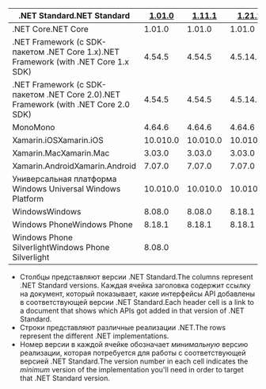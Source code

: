 | <span data-ttu-id="72dab-101">.NET Standard</span><span class="sxs-lookup"><span data-stu-id="72dab-101">.NET Standard</span></span>                             | <span data-ttu-id="72dab-102">[1.0]</span><span class="sxs-lookup"><span data-stu-id="72dab-102">[1.0]</span></span> | <span data-ttu-id="72dab-103">[1.1]</span><span class="sxs-lookup"><span data-stu-id="72dab-103">[1.1]</span></span>  | <span data-ttu-id="72dab-104">[1.2]</span><span class="sxs-lookup"><span data-stu-id="72dab-104">[1.2]</span></span> | <span data-ttu-id="72dab-105">[1.3]</span><span class="sxs-lookup"><span data-stu-id="72dab-105">[1.3]</span></span> | <span data-ttu-id="72dab-106">[1.4]</span><span class="sxs-lookup"><span data-stu-id="72dab-106">[1.4]</span></span> | <span data-ttu-id="72dab-107">[1.5]</span><span class="sxs-lookup"><span data-stu-id="72dab-107">[1.5]</span></span>      | <span data-ttu-id="72dab-108">[1.6]</span><span class="sxs-lookup"><span data-stu-id="72dab-108">[1.6]</span></span>      | <span data-ttu-id="72dab-109">[2.0]</span><span class="sxs-lookup"><span data-stu-id="72dab-109">[2.0]</span></span>      |
|-------------------------------------------|-------|--------|-------|-------|-------|------------|------------|------------|
| <span data-ttu-id="72dab-110">.NET Core</span><span class="sxs-lookup"><span data-stu-id="72dab-110">.NET Core</span></span>                                 | <span data-ttu-id="72dab-111">1.0</span><span class="sxs-lookup"><span data-stu-id="72dab-111">1.0</span></span>   | <span data-ttu-id="72dab-112">1.0</span><span class="sxs-lookup"><span data-stu-id="72dab-112">1.0</span></span>    | <span data-ttu-id="72dab-113">1.0</span><span class="sxs-lookup"><span data-stu-id="72dab-113">1.0</span></span>   | <span data-ttu-id="72dab-114">1.0</span><span class="sxs-lookup"><span data-stu-id="72dab-114">1.0</span></span>   | <span data-ttu-id="72dab-115">1.0</span><span class="sxs-lookup"><span data-stu-id="72dab-115">1.0</span></span>   | <span data-ttu-id="72dab-116">1.0</span><span class="sxs-lookup"><span data-stu-id="72dab-116">1.0</span></span>        | <span data-ttu-id="72dab-117">1.0</span><span class="sxs-lookup"><span data-stu-id="72dab-117">1.0</span></span>        | <span data-ttu-id="72dab-118">2.0</span><span class="sxs-lookup"><span data-stu-id="72dab-118">2.0</span></span>        |
| <span data-ttu-id="72dab-119">.NET Framework (с SDK-пакетом .NET Core 1.x)</span><span class="sxs-lookup"><span data-stu-id="72dab-119">.NET Framework (with .NET Core 1.x SDK)</span></span>   | <span data-ttu-id="72dab-120">4.5</span><span class="sxs-lookup"><span data-stu-id="72dab-120">4.5</span></span>   | <span data-ttu-id="72dab-121">4.5</span><span class="sxs-lookup"><span data-stu-id="72dab-121">4.5</span></span>    | <span data-ttu-id="72dab-122">4.5.1</span><span class="sxs-lookup"><span data-stu-id="72dab-122">4.5.1</span></span> | <span data-ttu-id="72dab-123">4.6</span><span class="sxs-lookup"><span data-stu-id="72dab-123">4.6</span></span>   | <span data-ttu-id="72dab-124">4.6.1</span><span class="sxs-lookup"><span data-stu-id="72dab-124">4.6.1</span></span> | <span data-ttu-id="72dab-125">4.6.2</span><span class="sxs-lookup"><span data-stu-id="72dab-125">4.6.2</span></span>      |            |            |
| <span data-ttu-id="72dab-126">.NET Framework (с SDK-пакетом .NET Core 2.0)</span><span class="sxs-lookup"><span data-stu-id="72dab-126">.NET Framework (with .NET Core 2.0 SDK)</span></span>   | <span data-ttu-id="72dab-127">4.5</span><span class="sxs-lookup"><span data-stu-id="72dab-127">4.5</span></span>   | <span data-ttu-id="72dab-128">4.5</span><span class="sxs-lookup"><span data-stu-id="72dab-128">4.5</span></span>    | <span data-ttu-id="72dab-129">4.5.1</span><span class="sxs-lookup"><span data-stu-id="72dab-129">4.5.1</span></span> | <span data-ttu-id="72dab-130">4.6</span><span class="sxs-lookup"><span data-stu-id="72dab-130">4.6</span></span>   | <span data-ttu-id="72dab-131">4.6.1</span><span class="sxs-lookup"><span data-stu-id="72dab-131">4.6.1</span></span> | <span data-ttu-id="72dab-132">4.6.1</span><span class="sxs-lookup"><span data-stu-id="72dab-132">4.6.1</span></span>      | <span data-ttu-id="72dab-133">4.6.1</span><span class="sxs-lookup"><span data-stu-id="72dab-133">4.6.1</span></span>      | <span data-ttu-id="72dab-134">4.6.1</span><span class="sxs-lookup"><span data-stu-id="72dab-134">4.6.1</span></span>      |
| <span data-ttu-id="72dab-135">Mono</span><span class="sxs-lookup"><span data-stu-id="72dab-135">Mono</span></span>                                      | <span data-ttu-id="72dab-136">4.6</span><span class="sxs-lookup"><span data-stu-id="72dab-136">4.6</span></span>   | <span data-ttu-id="72dab-137">4.6</span><span class="sxs-lookup"><span data-stu-id="72dab-137">4.6</span></span>    | <span data-ttu-id="72dab-138">4.6</span><span class="sxs-lookup"><span data-stu-id="72dab-138">4.6</span></span>   | <span data-ttu-id="72dab-139">4.6</span><span class="sxs-lookup"><span data-stu-id="72dab-139">4.6</span></span>   | <span data-ttu-id="72dab-140">4.6</span><span class="sxs-lookup"><span data-stu-id="72dab-140">4.6</span></span>   | <span data-ttu-id="72dab-141">4.6</span><span class="sxs-lookup"><span data-stu-id="72dab-141">4.6</span></span>        | <span data-ttu-id="72dab-142">4.6</span><span class="sxs-lookup"><span data-stu-id="72dab-142">4.6</span></span>        | <span data-ttu-id="72dab-143">5,4</span><span class="sxs-lookup"><span data-stu-id="72dab-143">5.4</span></span>        |
| <span data-ttu-id="72dab-144">Xamarin.iOS</span><span class="sxs-lookup"><span data-stu-id="72dab-144">Xamarin.iOS</span></span>                               | <span data-ttu-id="72dab-145">10.0</span><span class="sxs-lookup"><span data-stu-id="72dab-145">10.0</span></span>  | <span data-ttu-id="72dab-146">10.0</span><span class="sxs-lookup"><span data-stu-id="72dab-146">10.0</span></span>   | <span data-ttu-id="72dab-147">10.0</span><span class="sxs-lookup"><span data-stu-id="72dab-147">10.0</span></span>  | <span data-ttu-id="72dab-148">10.0</span><span class="sxs-lookup"><span data-stu-id="72dab-148">10.0</span></span>  | <span data-ttu-id="72dab-149">10.0</span><span class="sxs-lookup"><span data-stu-id="72dab-149">10.0</span></span>  | <span data-ttu-id="72dab-150">10.0</span><span class="sxs-lookup"><span data-stu-id="72dab-150">10.0</span></span>       | <span data-ttu-id="72dab-151">10.0</span><span class="sxs-lookup"><span data-stu-id="72dab-151">10.0</span></span>       | <span data-ttu-id="72dab-152">10.14</span><span class="sxs-lookup"><span data-stu-id="72dab-152">10.14</span></span>      |
| <span data-ttu-id="72dab-153">Xamarin.Mac</span><span class="sxs-lookup"><span data-stu-id="72dab-153">Xamarin.Mac</span></span>                               | <span data-ttu-id="72dab-154">3.0</span><span class="sxs-lookup"><span data-stu-id="72dab-154">3.0</span></span>   | <span data-ttu-id="72dab-155">3.0</span><span class="sxs-lookup"><span data-stu-id="72dab-155">3.0</span></span>    | <span data-ttu-id="72dab-156">3.0</span><span class="sxs-lookup"><span data-stu-id="72dab-156">3.0</span></span>   | <span data-ttu-id="72dab-157">3.0</span><span class="sxs-lookup"><span data-stu-id="72dab-157">3.0</span></span>   | <span data-ttu-id="72dab-158">3.0</span><span class="sxs-lookup"><span data-stu-id="72dab-158">3.0</span></span>   | <span data-ttu-id="72dab-159">3.0</span><span class="sxs-lookup"><span data-stu-id="72dab-159">3.0</span></span>        | <span data-ttu-id="72dab-160">3.0</span><span class="sxs-lookup"><span data-stu-id="72dab-160">3.0</span></span>        | <span data-ttu-id="72dab-161">3.8</span><span class="sxs-lookup"><span data-stu-id="72dab-161">3.8</span></span>        |
| <span data-ttu-id="72dab-162">Xamarin.Android</span><span class="sxs-lookup"><span data-stu-id="72dab-162">Xamarin.Android</span></span>                           | <span data-ttu-id="72dab-163">7.0</span><span class="sxs-lookup"><span data-stu-id="72dab-163">7.0</span></span>   | <span data-ttu-id="72dab-164">7.0</span><span class="sxs-lookup"><span data-stu-id="72dab-164">7.0</span></span>    | <span data-ttu-id="72dab-165">7.0</span><span class="sxs-lookup"><span data-stu-id="72dab-165">7.0</span></span>   | <span data-ttu-id="72dab-166">7.0</span><span class="sxs-lookup"><span data-stu-id="72dab-166">7.0</span></span>   | <span data-ttu-id="72dab-167">7.0</span><span class="sxs-lookup"><span data-stu-id="72dab-167">7.0</span></span>   | <span data-ttu-id="72dab-168">7.0</span><span class="sxs-lookup"><span data-stu-id="72dab-168">7.0</span></span>        | <span data-ttu-id="72dab-169">7.0</span><span class="sxs-lookup"><span data-stu-id="72dab-169">7.0</span></span>        | <span data-ttu-id="72dab-170">8.0</span><span class="sxs-lookup"><span data-stu-id="72dab-170">8.0</span></span>        |
| <span data-ttu-id="72dab-171">Универсальная платформа Windows </span><span class="sxs-lookup"><span data-stu-id="72dab-171">Universal Windows Platform</span></span>                | <span data-ttu-id="72dab-172">10.0</span><span class="sxs-lookup"><span data-stu-id="72dab-172">10.0</span></span>  | <span data-ttu-id="72dab-173">10.0</span><span class="sxs-lookup"><span data-stu-id="72dab-173">10.0</span></span>   | <span data-ttu-id="72dab-174">10.0</span><span class="sxs-lookup"><span data-stu-id="72dab-174">10.0</span></span>  | <span data-ttu-id="72dab-175">10.0</span><span class="sxs-lookup"><span data-stu-id="72dab-175">10.0</span></span>  | <span data-ttu-id="72dab-176">10.0</span><span class="sxs-lookup"><span data-stu-id="72dab-176">10.0</span></span>  | <span data-ttu-id="72dab-177">10.0.16299</span><span class="sxs-lookup"><span data-stu-id="72dab-177">10.0.16299</span></span> | <span data-ttu-id="72dab-178">10.0.16299</span><span class="sxs-lookup"><span data-stu-id="72dab-178">10.0.16299</span></span> | <span data-ttu-id="72dab-179">10.0.16299</span><span class="sxs-lookup"><span data-stu-id="72dab-179">10.0.16299</span></span> |
| <span data-ttu-id="72dab-180">Windows</span><span class="sxs-lookup"><span data-stu-id="72dab-180">Windows</span></span>                                   | <span data-ttu-id="72dab-181">8.0</span><span class="sxs-lookup"><span data-stu-id="72dab-181">8.0</span></span>   | <span data-ttu-id="72dab-182">8.0</span><span class="sxs-lookup"><span data-stu-id="72dab-182">8.0</span></span>    | <span data-ttu-id="72dab-183">8.1</span><span class="sxs-lookup"><span data-stu-id="72dab-183">8.1</span></span>   |       |       |            |            |            |
| <span data-ttu-id="72dab-184">Windows Phone</span><span class="sxs-lookup"><span data-stu-id="72dab-184">Windows Phone</span></span>                             | <span data-ttu-id="72dab-185">8.1</span><span class="sxs-lookup"><span data-stu-id="72dab-185">8.1</span></span>   | <span data-ttu-id="72dab-186">8.1</span><span class="sxs-lookup"><span data-stu-id="72dab-186">8.1</span></span>    | <span data-ttu-id="72dab-187">8.1</span><span class="sxs-lookup"><span data-stu-id="72dab-187">8.1</span></span>   |       |       |            |            |            |
| <span data-ttu-id="72dab-188">Windows Phone Silverlight</span><span class="sxs-lookup"><span data-stu-id="72dab-188">Windows Phone Silverlight</span></span>                 | <span data-ttu-id="72dab-189">8.0</span><span class="sxs-lookup"><span data-stu-id="72dab-189">8.0</span></span>   |        |       |       |       |            |            |            |

- <span data-ttu-id="72dab-190">Столбцы представляют версии .NET Standard.</span><span class="sxs-lookup"><span data-stu-id="72dab-190">The columns represent .NET Standard versions.</span></span> <span data-ttu-id="72dab-191">Каждая ячейка заголовка содержит ссылку на документ, который показывает, какие интерфейсы API добавлены в соответствующей версии .NET Standard.</span><span class="sxs-lookup"><span data-stu-id="72dab-191">Each header cell is a link to a document that shows which APIs got added in that version of .NET Standard.</span></span>
- <span data-ttu-id="72dab-192">Строки представляют различные реализации .NET.</span><span class="sxs-lookup"><span data-stu-id="72dab-192">The rows represent the different .NET implementations.</span></span>
- <span data-ttu-id="72dab-193">Номер версии в каждой ячейке обозначает *минимальную* версию реализации, которая потребуется для работы с соответствующей версией .NET Standard.</span><span class="sxs-lookup"><span data-stu-id="72dab-193">The version number in each cell indicates the *minimum* version of the implementation you'll need in order to target that .NET Standard version.</span></span>

[1.0]: https://github.com/dotnet/standard/blob/master/docs/versions/netstandard1.0.md
[1.1]: https://github.com/dotnet/standard/blob/master/docs/versions/netstandard1.1.md
[1.2]: https://github.com/dotnet/standard/blob/master/docs/versions/netstandard1.2.md
[1.3]: https://github.com/dotnet/standard/blob/master/docs/versions/netstandard1.3.md
[1.4]: https://github.com/dotnet/standard/blob/master/docs/versions/netstandard1.4.md
[1.5]: https://github.com/dotnet/standard/blob/master/docs/versions/netstandard1.5.md
[1.6]: https://github.com/dotnet/standard/blob/master/docs/versions/netstandard1.6.md
[2.0]: https://github.com/dotnet/standard/blob/master/docs/versions/netstandard2.0.md
